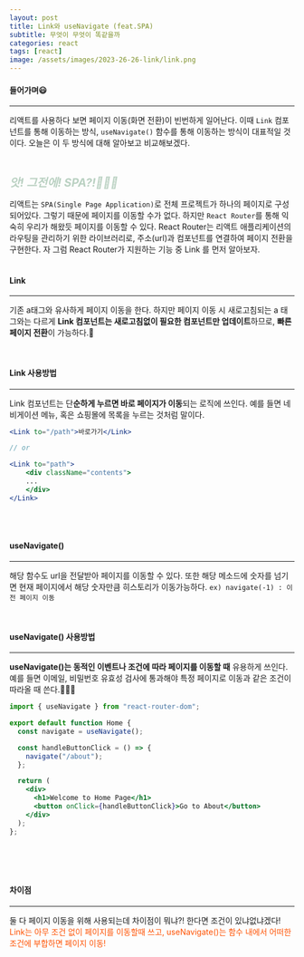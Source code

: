 ```yaml
---
layout: post
title: Link와 useNavigate (feat.SPA)
subtitle: 무엇이 무엇이 똑같을까
categories: react
tags: [react]
image: /assets/images/2023-26-26-link/link.png
---
```


#### 들어가며😃

---

리액트를 사용하다 보면 페이지 이동(화면 전환)이 빈번하게 일어난다. 이때 `Link` 컴포넌트를 통해 이동하는 방식, `useNavigate()` 함수를 통해 이동하는 방식이 대표적일 것 이다. 오늘은 이 두 방식에 대해 알아보고 비교해보겠다.

<br />

<em style='font-size: 20px; color: #BAD1C2; font-weight: bold;'>앗! 그전에! SPA?!🤷🏻‍♀️</em>

리액트는 `SPA(Single Page Application)`로 전체 프로젝트가 하나의 페이지로 구성되어있다. 그렇기 때문에 페이지를 이동할 수가 없다. 하지만 `React Router`를 통해 익숙히 우리가 해왔듯 페이지를 이동할 수 있다. React Router는 리액트 애플리케이션의 라우팅을 관리하기 위한 라이브러리로, 주소(url)과 컴포넌트를 연결하여 페이지 전환을 구현한다. 자 그럼 React Router가 지원하는 기능 중 Link 를 먼저 알아보자.
<br /><br />

#### Link

---

기존 a태그와 유사하게 페이지 이동을 한다. 하지만 페이지 이동 시 새로고침되는 a 태그와는 다르게 **Link 컴포넌트는 새로고침없이 필요한 컴포넌트만 업데이트**하므로, **빠른 페이지 전환**이 가능하다.🚀

<br />

#### Link 사용방법

---

Link 컴포넌트는 단**순하게 누르면 바로 페이지가 이동**되는 로직에 쓰인다. 예를 들면 네비게이션 메뉴, 혹은 쇼핑몰에 목록을 누르는 것처럼 말이다.

```jsx
<Link to="/path">바로가기</Link>

// or

<Link to="path">
    <div className="contents">
    ...
    </div>
</Link>
```

<br /><br />

#### useNavigate()

---

해당 함수도 url을 전달받아 페이지를 이동할 수 있다. 또한 해당 메소드에 숫자를 넘기면 현재 페이지에서 해당 숫자만큼 히스토리가 이동가능하다. `ex) navigate(-1) : 이전 페이지 이동`

<br />

#### useNavigate() 사용방법

---

**useNavigate()는 동적인 이벤트나 조건에 따라 페이지를 이동할 때** 유용하게 쓰인다. 예를 들면 이메일, 비밀번호 유효성 검사에 통과해야 특정 페이지로 이동과 같은 조건이 따라올 때 쓴다.🙆🏻‍♀️

```jsx
import { useNavigate } from "react-router-dom";

export default function Home {
  const navigate = useNavigate();

  const handleButtonClick = () => {
    navigate("/about");
  };

  return (
    <div>
      <h1>Welcome to Home Page</h1>
      <button onClick={handleButtonClick}>Go to About</button>
    </div>
  );
};
```

<br /><br /><br />

#### 차이점

---

둘 다 페이지 이동을 위해 사용되는데 차이점이 뭐냐?! 한다면 조건이 있냐없냐겠다!
<span id="includes-reduce" style="color: #ff5100;;">Link는 아무 조건 없이 페이지를 이동할때 쓰고, useNavigate()는 함수 내에서 어떠한 조건에 부합하면 페이지 이동!</span>
